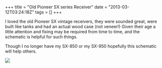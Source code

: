 +++
title = "Old Pioneer SX series Receiver"
date = "2013-03-12T03:24:18Z"
tags = []
+++

I loved the old Pioneer SX vintage receivers, they were sounded great, were
built like tanks and had an actual wood case (not veneer!) Given their age a
little attention and fixing may be required from time to time, and the
schematic is helpful for such things.

Though I no longer have my SX-850 or my SX-950 hopefully this schematic will
help others.

![](/post/old-pioneer-sx-series-receiver/PioneerSX850Schematic.jpg)

